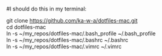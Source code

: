 #I should do this in my terminal:

git clone https://github.com/ka-w-a/dotfiles-mac.git  
cd dotfiles-mac  
ln -s ~/my_repos/dotfiles-mac/.bash_profile ~/.bash_profile  
ln -s ~/my_repos/dotfiles-mac/.bashrc ~/.bashrc  
ln -s ~/my_repos/dotfiles-mac/.vimrc ~/.vimrc  
